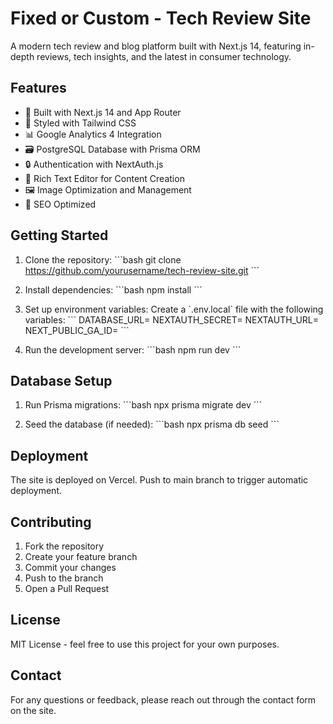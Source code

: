 # Fixed or Custom - Tech Review Site

A modern tech review and blog platform built with Next.js 14, featuring in-depth reviews, tech insights, and the latest in consumer technology.

## Features

- 🚀 Built with Next.js 14 and App Router
- 💅 Styled with Tailwind CSS
- 📊 Google Analytics 4 Integration
- 🗃️ PostgreSQL Database with Prisma ORM
- 🔒 Authentication with NextAuth.js
- 📝 Rich Text Editor for Content Creation
- 🖼️ Image Optimization and Management
- 🎯 SEO Optimized

## Getting Started

1. Clone the repository:
\`\`\`bash
git clone https://github.com/yourusername/tech-review-site.git
\`\`\`

2. Install dependencies:
\`\`\`bash
npm install
\`\`\`

3. Set up environment variables:
Create a \`.env.local\` file with the following variables:
\`\`\`
DATABASE_URL=
NEXTAUTH_SECRET=
NEXTAUTH_URL=
NEXT_PUBLIC_GA_ID=
\`\`\`

4. Run the development server:
\`\`\`bash
npm run dev
\`\`\`

## Database Setup

1. Run Prisma migrations:
\`\`\`bash
npx prisma migrate dev
\`\`\`

2. Seed the database (if needed):
\`\`\`bash
npx prisma db seed
\`\`\`

## Deployment

The site is deployed on Vercel. Push to main branch to trigger automatic deployment.

## Contributing

1. Fork the repository
2. Create your feature branch
3. Commit your changes
4. Push to the branch
5. Open a Pull Request

## License

MIT License - feel free to use this project for your own purposes.

## Contact

For any questions or feedback, please reach out through the contact form on the site.
